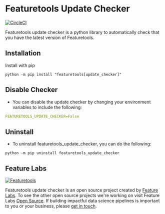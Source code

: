 # Featuretools Update Checker
[![CircleCI](https://circleci.com/gh/FeatureLabs/featuretools_update_checker.svg?style=svg&circle-token=8f6cfba4e8f07c5602f570cf894a216ab8fedaa2)](https://circleci.com/gh/FeatureLabs/featuretools_update_checker)

Featuretools update checker is a python library to automatically check that you have the latest version of Featuretools.
## Installation
Install with pip
```shell
python -m pip install "featuretools[update_checker]"
```

## Disable Checker
- You can disable the update checker by changing your environment variables to include the following:
```yaml
FEATURETOOLS_UPDATE_CHECKER=False
```

## Uninstall
- To uninstall featuretools_update_checker, you can do the following:
```shell
python -m pip uninstall featuretools_update_checker
```

## Feature Labs
<a href="https://www.featurelabs.com/">
    <img src="http://www.featurelabs.com/wp-content/uploads/2017/12/logo.png" alt="Featuretools" />
</a>

Featuretools update checker is an open source project created by [Feature Labs](https://www.featurelabs.com/). To see the other open source projects we're working on visit Feature Labs [Open Source](https://www.featurelabs.com/open). If building impactful data science pipelines is important to you or your business, please [get in touch](https://www.featurelabs.com/contact/).

